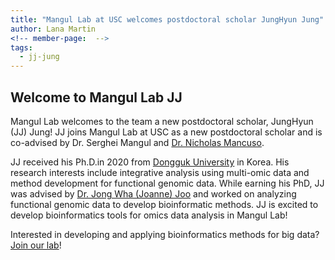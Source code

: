 ```yaml
---
title: "Mangul Lab at USC welcomes postdoctoral scholar JungHyun Jung"
author: Lana Martin
<!-- member-page:  -->
tags:
  - jj-jung
---
```


## Welcome to Mangul Lab JJ

Mangul Lab welcomes to the team a new postdoctoral scholar, JungHyun (JJ) Jung! JJ joins Mangul Lab at USC as a new postdoctoral scholar and is co-advised by Dr. Serghei Mangul and [Dr. Nicholas Mancuso](https://www.mancusolab.com/).

JJ received his Ph.D.in 2020 from [Dongguk University](http://www.dongguk.edu/mbs/en/index.jsp) in Korea. His research interests include integrative analysis using multi-omic data and method development for functional genomic data. While earning his PhD, JJ was advised by [Dr. Jong Wha (Joanne) Joo](https://cblab.yolasite.com/) and worked on analyzing functional genomic data to develop bioinformatic methods. JJ is excited to develop bioinformatics tools for omics data analysis in Mangul Lab!

Interested in developing and applying bioinformatics methods for big data? [Join our lab](http://www.sergheimangul.com/opportunities/)!



